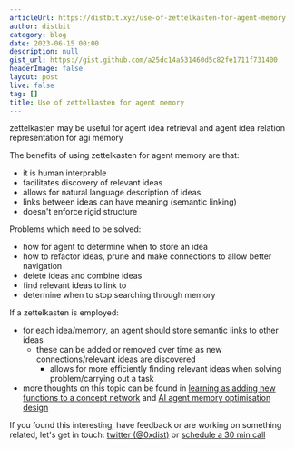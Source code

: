 ```yaml
---
articleUrl: https://distbit.xyz/use-of-zettelkasten-for-agent-memory
author: distbit
category: blog
date: 2023-06-15 00:00
description: null
gist_url: https://gist.github.com/a25dc14a531460d5c82fe1711f731400
headerImage: false
layout: post
live: false
tag: []
title: Use of zettelkasten for agent memory
---
```





zettelkasten may be useful for agent idea retrieval and agent idea relation representation for agi memory  

The benefits of using zettelkasten for agent memory are that:  
- it is human interprable  
- facilitates discovery of relevant ideas  
- allows for natural language description of ideas  
- links between ideas can have meaning (semantic linking)  
- doesn't enforce rigid structure  

Problems which need to be solved:  
- how for agent to determine when to store an idea  
- how to refactor ideas, prune and make connections to allow better navigation  
- delete ideas and combine ideas  
- find relevant ideas to link to  
- determine when to stop searching through memory  

If a zettelkasten is employed:  
- for each idea/memory, an agent should store semantic links to other ideas  
	- these can be added or removed over time as new connections/relevant ideas are discovered  
		- allows for more efficiently finding relevant ideas when solving problem/carrying out a task  
- more thoughts on this topic can be found in [learning as adding new functions to a concept network](/learning-as-adding-new-functions-to-a-concept-network) and [AI agent memory optimisation design](/ai-agent-memory-optimisation-design)  

If you found this interesting, have feedback or are working on something related, let's get in touch: [twitter (@0xdist)](https://twitter.com/0xdist) or [schedule a 30 min call](https://cal.com/distbit/30min)
